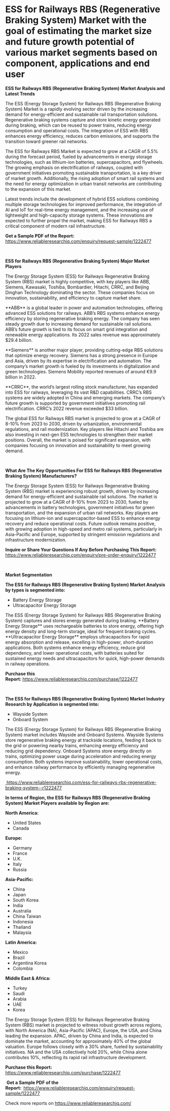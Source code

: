 <p><h1>ESS for Railways RBS (Regenerative Braking System) Market with the goal of estimating the market size and future growth potential of various market segments based on component, applications and end user</h1></p><p><strong>ESS for Railways RBS (Regenerative Braking System) Market Analysis and Latest Trends</strong></p>
<p><p>The ESS (Energy Storage System) for Railways RBS (Regenerative Braking System) Market is a rapidly evolving sector driven by the increasing demand for energy-efficient and sustainable rail transportation solutions. Regenerative braking systems capture and store kinetic energy generated during braking, which can be reused to power trains, reducing energy consumption and operational costs. The integration of ESS with RBS enhances energy efficiency, reduces carbon emissions, and supports the transition toward greener rail networks.</p><p>The ESS for Railways RBS Market is expected to grow at a CAGR of 5.5% during the forecast period, fueled by advancements in energy storage technologies, such as lithium-ion batteries, supercapacitors, and flywheels. The growing emphasis on electrification of railways, coupled with government initiatives promoting sustainable transportation, is a key driver of market growth. Additionally, the rising adoption of smart rail systems and the need for energy optimization in urban transit networks are contributing to the expansion of this market.</p><p>Latest trends include the development of hybrid ESS solutions combining multiple storage technologies for improved performance, the integration of AI and IoT for real-time energy management, and the increasing use of lightweight and high-capacity storage systems. These innovations are expected to further propel the market, making ESS for Railways RBS a critical component of modern rail infrastructure.</p></p>
<p><strong>Get a Sample PDF of the Report:&nbsp;</strong> <a href="https://www.reliableresearchiq.com/enquiry/request-sample/1222477?utm_campaign=1720&utm_medium=2&utm_source=Github&utm_content=ia&utm_term=23012025&utm_id=ess-for-railways-rbs-regenerative-braking-system">https://www.reliableresearchiq.com/enquiry/request-sample/1222477</a></p>
<p>&nbsp;</p>
<p><strong>ESS for Railways RBS (Regenerative Braking System) Major Market Players</strong></p>
<p><p>The Energy Storage System (ESS) for Railways Regenerative Braking System (RBS) market is highly competitive, with key players like ABB, Siemens, Kawasaki, Toshiba, Bombardier, Hitachi, CRRC, and Beijing Dinghan Technology dominating the sector. These companies focus on innovation, sustainability, and efficiency to capture market share.</p><p>**ABB** is a global leader in power and automation technologies, offering advanced ESS solutions for railways. ABB’s RBS systems enhance energy efficiency by storing regenerative braking energy. The company has seen steady growth due to increasing demand for sustainable rail solutions. ABB’s future growth is tied to its focus on smart grid integration and renewable energy applications. Its 2022 sales revenue was approximately $29.4 billion.</p><p>**Siemens** is another major player, providing cutting-edge RBS solutions that optimize energy recovery. Siemens has a strong presence in Europe and Asia, driven by its expertise in electrification and automation. The company’s market growth is fueled by its investments in digitalization and green technologies. Siemens Mobility reported revenues of around €9.9 billion in 2022.</p><p>**CRRC**, the world’s largest rolling stock manufacturer, has expanded into ESS for railways, leveraging its vast R&D capabilities. CRRC’s RBS systems are widely adopted in China and emerging markets. The company’s future growth is supported by government initiatives promoting rail electrification. CRRC’s 2022 revenue exceeded $33 billion.</p><p>The global ESS for Railways RBS market is projected to grow at a CAGR of 8-10% from 2023 to 2030, driven by urbanization, environmental regulations, and rail modernization. Key players like Hitachi and Toshiba are also investing in next-gen ESS technologies to strengthen their market positions. Overall, the market is poised for significant expansion, with companies focusing on innovation and sustainability to meet growing demand.</p></p>
<p>&nbsp;</p>
<p><strong>What Are The Key Opportunities For ESS for Railways RBS (Regenerative Braking System) Manufacturers?</strong></p>
<p><p>The Energy Storage System (ESS) for Railways Regenerative Braking System (RBS) market is experiencing robust growth, driven by increasing demand for energy-efficient and sustainable rail solutions. The market is projected to grow at a CAGR of 8-10% from 2023 to 2030, fueled by advancements in battery technologies, government initiatives for green transportation, and the expansion of urban rail networks. Key players are focusing on lithium-ion and supercapacitor-based ESS to enhance energy recovery and reduce operational costs. Future outlook remains positive, with growing adoption in high-speed and metro rail systems, particularly in Asia-Pacific and Europe, supported by stringent emission regulations and infrastructure modernization.</p></p>
<p><strong>Inquire or Share Your Questions If Any Before Purchasing This Report:</strong> <a href="https://www.reliableresearchiq.com/enquiry/pre-order-enquiry/1222477?utm_campaign=1720&utm_medium=2&utm_source=Github&utm_content=ia&utm_term=23012025&utm_id=ess-for-railways-rbs-regenerative-braking-system">https://www.reliableresearchiq.com/enquiry/pre-order-enquiry/1222477</a></p>
<p>&nbsp;</p>
<p><strong>Market Segmentation</strong></p>
<p><strong>The ESS for Railways RBS (Regenerative Braking System) Market Analysis by types is segmented into:</strong></p>
<p><ul><li>Battery Energy Storage</li><li>Ultracapacitor Energy Storage</li></ul></p>
<p><p>The ESS (Energy Storage System) for Railways RBS (Regenerative Braking System) captures and stores energy generated during braking. **Battery Energy Storage** uses rechargeable batteries to store energy, offering high energy density and long-term storage, ideal for frequent braking cycles. **Ultracapacitor Energy Storage** employs ultracapacitors for rapid energy absorption and release, excelling in high-power, short-duration applications. Both systems enhance energy efficiency, reduce grid dependency, and lower operational costs, with batteries suited for sustained energy needs and ultracapacitors for quick, high-power demands in railway operations.</p></p>
<p><strong>Purchase this Report:&nbsp;</strong><a href="https://www.reliableresearchiq.com/purchase/1222477?utm_campaign=1720&utm_medium=2&utm_source=Github&utm_content=ia&utm_term=23012025&utm_id=ess-for-railways-rbs-regenerative-braking-system">https://www.reliableresearchiq.com/purchase/1222477</a></p>
<p>&nbsp;</p>
<p><strong>The ESS for Railways RBS (Regenerative Braking System) Market Industry Research by Application is segmented into:</strong></p>
<p><ul><li>Wayside System</li><li>Onboard System</li></ul></p>
<p><p>The ESS (Energy Storage System) for Railways RBS (Regenerative Braking System) market includes Wayside and Onboard Systems. Wayside Systems store regenerative braking energy at trackside locations, feeding it back to the grid or powering nearby trains, enhancing energy efficiency and reducing grid dependency. Onboard Systems store energy directly on trains, optimizing power usage during acceleration and reducing energy consumption. Both systems improve sustainability, lower operational costs, and enhance railway performance by efficiently managing regenerative energy.</p></p>
<p><a href="https://www.reliableresearchiq.com/ess-for-railways-rbs-regenerative-braking-system--r1222477?utm_campaign=1720&utm_medium=2&utm_source=Github&utm_content=ia&utm_term=23012025&utm_id=ess-for-railways-rbs-regenerative-braking-system">&nbsp;https://www.reliableresearchiq.com/ess-for-railways-rbs-regenerative-braking-system--r1222477</a></p>
<p><strong>In terms of Region, the ESS for Railways RBS (Regenerative Braking System) Market Players available by Region are:</strong></p>
<p>
    <p> <strong> North America: </strong>
        <ul>
            <li>United States</li>
            <li>Canada</li>
        </ul>
        </p> 
    <p> <strong> Europe: </strong>
        <ul>
            <li>Germany</li>
            <li>France</li>
            <li>U.K.</li>
            <li>Italy</li>
            <li>Russia</li>
        </ul>
        </p> 
    <p> <strong> Asia-Pacific: </strong>
        <ul>
            <li>China</li>
            <li>Japan</li>
            <li>South Korea</li>
            <li>India</li>
            <li>Australia</li>
            <li>China Taiwan</li>
            <li>Indonesia</li>
            <li>Thailand</li>
            <li>Malaysia</li>
        </ul>
        </p> 
    <p> <strong> Latin America: </strong>
        <ul>
            <li>Mexico</li>
            <li>Brazil</li>
            <li>Argentina Korea</li>
            <li>Colombia</li>
        </ul>
        </p> 
    <p> <strong> Middle East & Africa: </strong>
        <ul>
            <li>Turkey</li>
            <li>Saudi</li>
            <li>Arabia</li>
            <li>UAE</li>
            <li>Korea</li>
        </ul>
    </p>
    </p>
<p><p>The Energy Storage System (ESS) for Railways Regenerative Braking System (RBS) market is projected to witness robust growth across regions, with North America (NA), Asia-Pacific (APAC), Europe, the USA, and China leading the expansion. APAC, driven by China and India, is expected to dominate the market, accounting for approximately 40% of the global valuation. Europe follows closely with a 30% share, fueled by sustainability initiatives. NA and the USA collectively hold 20%, while China alone contributes 10%, reflecting its rapid rail infrastructure development.</p></p>
<p><strong>Purchase this Report: </strong><a href="https://www.reliableresearchiq.com/purchase/1222477?utm_campaign=1720&utm_medium=2&utm_source=Github&utm_content=ia&utm_term=23012025&utm_id=ess-for-railways-rbs-regenerative-braking-system">https://www.reliableresearchiq.com/purchase/1222477</a></p>
<p>&nbsp;<strong>Get a Sample PDF of the Report:&nbsp;&nbsp;</strong><a href="https://www.reliableresearchiq.com/enquiry/request-sample/1222477?utm_campaign=1720&utm_medium=2&utm_source=Github&utm_content=ia&utm_term=23012025&utm_id=ess-for-railways-rbs-regenerative-braking-system">https://www.reliableresearchiq.com/enquiry/request-sample/1222477</a></p>
<p><strong></strong></p>
<p>Check more reports on <a href="https://www.reliableresearchiq.com/?utm_campaign=1720&utm_medium=2&utm_source=Github&utm_content=ia&utm_term=23012025&utm_id=ess-for-railways-rbs-regenerative-braking-system">https://www.reliableresearchiq.com/</a></p>